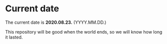 # Current date

The current date is **2020.08.23.** (YYYY.MM.DD.)

This repository will be good when the world ends, so we will know how long it lasted.